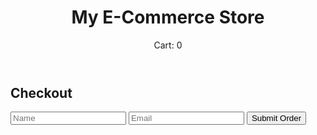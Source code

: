 <!DOCTYPE html>
<html lang="en">
<head>
  <meta charset="UTF-8" />
  <meta name="viewport" content="width=device-width, initial-scale=1.0" />
  <title>E-Commerce Website</title>
  <link rel="stylesheet" href="style.css" />
</head>
<body>
  <header>
    <h1>My E-Commerce Store</h1>
    <div id="cart-count">Cart: <span id="cart-total">0</span></div>
  </header>

  <main>
    <section class="product-list" id="product-list">
      <!-- Products will be inserted here dynamically -->
    </section>
  </main>

  <section class="checkout-form">
    <h2>Checkout</h2>
    <form id="checkout-form">
      <input type="text" id="name" placeholder="Name" required />
      <input type="email" id="email" placeholder="Email" required />
      <button type="submit">Submit Order</button>
    </form>
  </section>

  <script src="script.js"></script>
</body>
</html>


